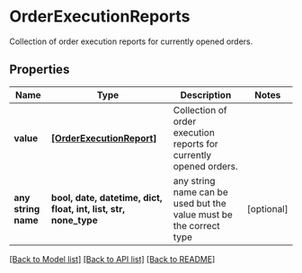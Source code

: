 # OrderExecutionReports

Collection of order execution reports for currently opened orders.

## Properties
Name | Type | Description | Notes
------------ | ------------- | ------------- | -------------
**value** | [**[OrderExecutionReport]**](OrderExecutionReport.md) | Collection of order execution reports for currently opened orders. | 
**any string name** | **bool, date, datetime, dict, float, int, list, str, none_type** | any string name can be used but the value must be the correct type | [optional]

[[Back to Model list]](../README.md#documentation-for-models) [[Back to API list]](../README.md#documentation-for-api-endpoints) [[Back to README]](../README.md)


